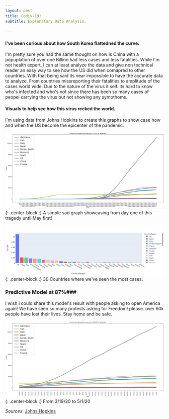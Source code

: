 ```yaml
---
layout: post
title: Codiv-19!
subtitle: Explanatory Data Analysis.

---
```



#### I've been curious about how South Korea flattedned the curve:
I'm pretty sure you had the same thought on how is China with a popuplation of over one Billion had less cases and less fatalities.
While I'm not health expert, I can at least analyze the data and give non technical reader an easy way to see how the US did when comapred
to other countries. With that being said its near impossible to have the accurate data to analyze. From countries missreporting their fatalities
to amplitude of the cases world wide. Due to the nature of the virus it self. its hard to know who's infected and who's not since there
has been so many cases of peopel carrying the virus but not showing any sympthoms.


#### Visuals to help see how this virus recked the world.
I'm using data from Johns Hopkins to create this graphs to show case how and when the US become the epicenter of the pandemic.


![Crepe](/img/may1.png){: .center-block :}
A simple sad graph showcasing from day one of this tragedy until May first!

![Crepe](/img/top30.png){: .center-block :}
30 Countries where we've seen the most cases.
 

### Predictive Model at 87%###

I wish I could share this model's result with people asking to open America again!
We have seen so many protests asking for Freedom! please. over 60k people have lost their lives.
Stay home and be safe.

![Crepe](/img/march.png){: .center-block :}
From 3/19/20 to 5/1/20




_Sources_: [Johns Hopkins](https://data.humdata.org/dataset/novel-coronavirus-2019-ncov-cases)








